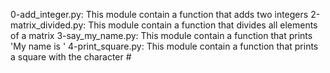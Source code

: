 0-add_integer.py: This module contain a function that adds two integers
2-matrix_divided.py: This module contain a function that divides all elements of a matrix
3-say_my_name.py: This module contain a function that prints 'My name is <first name> <last name>'
4-print_square.py: This module contain a function that prints a square with the character #
